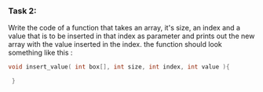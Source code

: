 ### Task 2:

Write the code of a function that takes an array, it's size, an index and a value that is to be inserted in that index as parameter and prints out the new array with the value inserted in the index.
the function should look something like this :

```cpp
void insert_value( int box[], int size, int index, int value ){

 }
```

